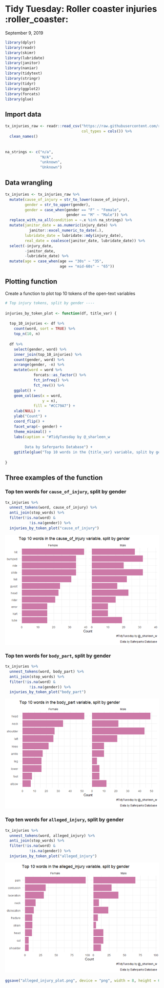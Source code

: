 Tidy Tuesday: Roller coaster injuries :roller\_coaster:
================
September 9, 2019

``` r
library(dplyr)
library(readr)
library(skimr)
library(lubridate)
library(janitor)
library(naniar)
library(tidytext)
library(stringr)
library(tidyr)
library(ggplot2)
library(forcats)
library(glue)
```

## Import data

``` r
tx_injuries_raw <- readr::read_csv("https://raw.githubusercontent.com/rfordatascience/tidytuesday/master/data/2019/2019-09-10/tx_injuries.csv",
                                   col_types = cols()) %>%
  clean_names()


na_strings <- c("n/a",
                "N/A",
                "unknown",
                "Unknown")
```

## Data wrangling

``` r
tx_injuries <- tx_injuries_raw %>%
  mutate(cause_of_injury = str_to_lower(cause_of_injury),
         gender = str_to_upper(gender),
         gender = case_when(gender == "F" ~ "Female",
                            gender == "M" ~ "Male")) %>%
  replace_with_na_all(condition = ~.x %in% na_strings) %>%
  mutate(janitor_date = as.numeric(injury_date) %>%
           janitor::excel_numeric_to_date(.),
         lubridate_date = lubridate::mdy(injury_date),
         real_date = coalesce(janitor_date, lubridate_date)) %>%
  select(-injury_date,
         -janitor_date,
         -lubridate_date) %>%
  mutate(age = case_when(age == "30s" ~ "35",
                         age == "mid-60s" ~ "65"))
```

## Plotting function

Create a function to plot top 10 tokens of the open-text variables

``` r
# Top injury tokens, split by gender ----

injuries_by_token_plot <- function(df, title_var) {
  
  top_10_injuries <- df %>%
    count(word, sort = TRUE) %>%
    top_n(10, n)
  
  df %>%
    select(gender, word) %>%
    inner_join(top_10_injuries) %>%
    count(gender, word) %>%
    arrange(gender, -n) %>%
    mutate(word = word %>%
             forcats::as_factor() %>%
             fct_infreq() %>%
             fct_rev()) %>%
    ggplot() +
    geom_col(aes(x = word,
                 y = n),
             fill = "#CC79A7") +
    xlab(NULL) +
    ylab("Count") +
    coord_flip() +
    facet_wrap(~ gender) +
    theme_minimal() +
    labs(caption = "#TidyTuesday by @_sharleen_w
         
         Data by Saferparks Database") +
    ggtitle(glue("Top 10 words in the {title_var} variable, split by gender"))
  
}
```

## Three examples of the function

### Top ten words for `cause_of_injury`, split by gender

``` r
tx_injuries %>%
  unnest_tokens(word, cause_of_injury) %>%
  anti_join(stop_words) %>%
  filter(!is.na(word) &
           !is.na(gender)) %>%
  injuries_by_token_plot("cause_of_injury")
```

![](2019-09-09-roller_coasters_files/figure-gfm/cause-of-injury-plot-1.png)<!-- -->

### Top ten words for `body_part`, split by gender

``` r
tx_injuries %>%
  unnest_tokens(word, body_part) %>%
  anti_join(stop_words) %>%
  filter(!is.na(word) &
           !is.na(gender)) %>%
  injuries_by_token_plot("body_part")
```

![](2019-09-09-roller_coasters_files/figure-gfm/body-part-plot-1.png)<!-- -->

### Top ten words for `alleged_injury`, split by gender

``` r
tx_injuries %>%
  unnest_tokens(word, alleged_injury) %>%
  anti_join(stop_words) %>%
  filter(!is.na(word) &
           !is.na(gender)) %>%
  injuries_by_token_plot("alleged_injury")
```

![](2019-09-09-roller_coasters_files/figure-gfm/alleged-injury-plot-1.png)<!-- -->

``` r
ggsave("alleged_injury_plot.png", device = "png", width = 8, height = 6, units = "in", dpi = 500)
```
